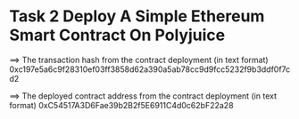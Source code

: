 # Task 2 Deploy A Simple Ethereum Smart Contract On Polyjuice

==> The transaction hash from the contract deployment (in text format)
     0xc197e5a6c9f28310ef03ff3858d62a390a5ab78cc9d9fcc5232f9b3ddf0f7cd2
     
==> The deployed contract address from the contract deployment (in text format)
     0xC54517A3D6Fae39b2B2f5E6911C4d0c62bF22a28
